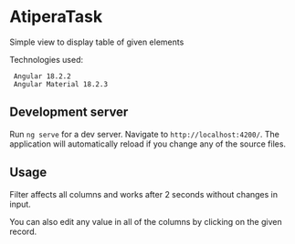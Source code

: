 # AtiperaTask

Simple view to display table of given elements

Technologies used:

     Angular 18.2.2
     Angular Material 18.2.3

## Development server

Run `ng serve` for a dev server. Navigate to `http://localhost:4200/`. The application will automatically reload if you change any of the source files.

## Usage

Filter affects all columns and works after 2 seconds without changes in input.

You can also edit any value in all of the columns by clicking on the given
record.

